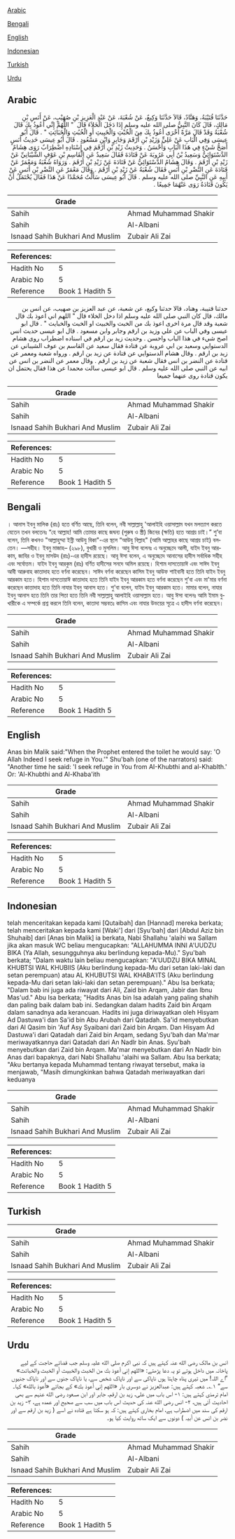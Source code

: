 [Arabic](#arabic)

[Bengali](#bengali)

[English](#english)

[Indonesian](#indonesian)

[Turkish](#turkish)

[Urdu](#urdu)

## Arabic


<div dir="rtl" lang="ar" style={{fontSize:'larger',backgroundColor:'#f8f9fa',padding:20}}>
حَدَّثَنَا قُتَيْبَةُ، وَهَنَّادٌ، قَالاَ حَدَّثَنَا وَكِيعٌ، عَنْ شُعْبَةَ، عَنْ عَبْدِ الْعَزِيزِ بْنِ صُهَيْبٍ، عَنْ أَنَسِ بْنِ مَالِكٍ، قَالَ كَانَ النَّبِيُّ صلى الله عليه وسلم إِذَا دَخَلَ الْخَلاَءَ قَالَ ‏ "‏ اللَّهُمَّ إِنِّي أَعُوذُ بِكَ قَالَ شُعْبَةُ وَقَدْ قَالَ مَرَّةً أُخْرَى أَعُوذُ بِكَ مِنَ الْخُبْثِ وَالْخَبِيثِ أَوِ الْخُبُثِ وَالْخَبَائِثِ ‏"‏ ‏.‏ قَالَ أَبُو عِيسَى وَفِي الْبَابِ عَنْ عَلِيٍّ وَزَيْدِ بْنِ أَرْقَمَ وَجَابِرٍ وَابْنِ مَسْعُودٍ ‏.‏ قَالَ أَبُو عِيسَى حَدِيثُ أَنَسٍ أَصَحُّ شَيْءٍ فِي هَذَا الْبَابِ وَأَحْسَنُ ‏.‏ وَحَدِيثُ زَيْدِ بْنِ أَرْقَمَ فِي إِسْنَادِهِ اضْطِرَابٌ رَوَى هِشَامٌ الدَّسْتَوَائِيُّ وَسَعِيدُ بْنُ أَبِي عَرُوبَةَ عَنْ قَتَادَةَ فَقَالَ سَعِيدٌ عَنِ الْقَاسِمِ بْنِ عَوْفٍ الشَّيْبَانِيِّ عَنْ زَيْدِ بْنِ أَرْقَمَ ‏.‏ وَقَالَ هِشَامٌ الدَّسْتَوَائِيُّ عَنْ قَتَادَةَ عَنْ زَيْدِ بْنِ أَرْقَمَ ‏.‏ وَرَوَاهُ شُعْبَةُ وَمَعْمَرٌ عَنْ قَتَادَةَ عَنِ النَّضْرِ بْنِ أَنَسٍ فَقَالَ شُعْبَةُ عَنْ زَيْدِ بْنِ أَرْقَمَ ‏.‏ وَقَالَ مَعْمَرٌ عَنِ النَّضْرِ بْنِ أَنَسٍ عَنْ أَبِيهِ عَنِ النَّبِيِّ صلى الله عليه وسلم ‏.‏ قَالَ أَبُو عِيسَى سَأَلْتُ مُحَمَّدًا عَنْ هَذَا فَقَالَ يُحْتَمَلُ أَنْ يَكُونَ قَتَادَةُ رَوَى عَنْهُمَا جَمِيعًا ‏.‏
</div>
<div style={{backgroundColor:'#f8f9fa',padding:20, marginBottom: 10}}><table> <thead> <tr> <th>Grade</th> <th></th> </tr> </thead> <tbody> <tr><td>Sahih</td><td>Ahmad Muhammad Shakir</td></tr><tr><td>Sahih</td><td>Al-Albani</td></tr><tr><td>Isnaad Sahih Bukhari And Muslim</td><td>Zubair Ali Zai</td></tr></tbody></table><table> <thead> <tr> <th>References:</th> <th></th> </tr> </thead> <tbody><tr><td>Hadith No</td><td>5</td></tr><tr><td>Arabic No</td><td>5</td></tr><tr><td>Reference</td><td>Book 1 Hadith 5</td></tr></tbody></table></div>


<div dir="rtl" lang="ar" style={{fontSize:'larger',backgroundColor:'#f8f9fa',padding:20}}>
حدثنا قتيبة، وهناد، قالا حدثنا وكيع، عن شعبة، عن عبد العزيز بن صهيب، عن انس بن مالك، قال كان النبي صلى الله عليه وسلم اذا دخل الخلاء قال " اللهم اني اعوذ بك قال شعبة وقد قال مرة اخرى اعوذ بك من الخبث والخبيث او الخبث والخبايث " . قال ابو عيسى وفي الباب عن علي وزيد بن ارقم وجابر وابن مسعود . قال ابو عيسى حديث انس اصح شيء في هذا الباب واحسن . وحديث زيد بن ارقم في اسناده اضطراب روى هشام الدستوايي وسعيد بن ابي عروبة عن قتادة فقال سعيد عن القاسم بن عوف الشيباني عن زيد بن ارقم . وقال هشام الدستوايي عن قتادة عن زيد بن ارقم . ورواه شعبة ومعمر عن قتادة عن النضر بن انس فقال شعبة عن زيد بن ارقم . وقال معمر عن النضر بن انس عن ابيه عن النبي صلى الله عليه وسلم . قال ابو عيسى سالت محمدا عن هذا فقال يحتمل ان يكون قتادة روى عنهما جميعا
</div>
<div style={{backgroundColor:'#f8f9fa',padding:20, marginBottom: 10}}><table> <thead> <tr> <th>Grade</th> <th></th> </tr> </thead> <tbody> <tr><td>Sahih</td><td>Ahmad Muhammad Shakir</td></tr><tr><td>Sahih</td><td>Al-Albani</td></tr><tr><td>Isnaad Sahih Bukhari And Muslim</td><td>Zubair Ali Zai</td></tr></tbody></table><table> <thead> <tr> <th>References:</th> <th></th> </tr> </thead> <tbody><tr><td>Hadith No</td><td>5</td></tr><tr><td>Arabic No</td><td>5</td></tr><tr><td>Reference</td><td>Book 1 Hadith 5</td></tr></tbody></table></div>

## Bengali


<div dir="ltr" lang="bn" style={{fontSize:'larger',backgroundColor:'#f8f9fa',padding:20}}>
। আনাস ইবনু মালিক (রাঃ) হতে বর্ণিত আছে, তিনি বলেন, নবী সাল্লাল্লাহু 'আলাইহি ওয়াসাল্লাম যখন মলত্যাগ করতে যেতেন তখন বলতেনঃ “হে আল্লাহ! আমি তোমার কাছে জঘন্য (পুরুষ ও স্ত্রী) জিনের (ক্ষতি) হতে আশ্রয় চাই।” শু’বা বলেন, তিনি কখনও "আল্লাহুম্মা ইন্নী আউযু বিকা"-এর স্থলে “আউযু বিল্লাহ" (আমি আল্লাহর কাছে আশ্রয় চাই) বলতেন। —সহীহ। ইবনু মাজাহ– (২৯৮), বুখারী ও মুসলিম। আবু ঈসা বলেনঃ এ অনুচ্ছেদে আলী, যাইদ ইবনু আরকাম, জাবির ও ইবনু মাসউদ (রাঃ)-এর হাদীস রয়েছে। আবূ ঈসা বলেন, এ অনুচ্ছেদে আনাসের হাদীস সর্বাধিক সহীহ এবং সর্বোত্তম। যাইদ ইবনু আরকুম (রাঃ) বর্ণিত হাদীসের সনদে অমিল রয়েছে। হিশাম দাসতোয়াঈ এবং সাঈদ ইবনু আবী আরুবাহ কাতাদাহ হতে বর্ণনা করেছেন। সাঈদ বর্ণনা করেছেন কাসিম ইবনু আউফ শাইবানী হতে তিনি যাইদ ইবনু আরকাম হতে। হিশাম দাসতোয়াঈ কাতাদাহ হতে তিনি যাইদ ইবনু আরকাম হতে বর্ণনা করেছেন শু’বা এবং মা'মার বর্ণনা করেছেন কাতাদাহ হতে তিনি নাযার ইবনু আনাস হতে। শু'বা বলেন, যাইদ ইবনু আরকাম হতে। মামার বলেন, নাযার ইবনু আনাস হতে তিনি তার পিতা হতে তিনি নবী সাল্লাল্লাহু আলাইহি ওয়াসাল্লাম হতে। আবু ঈসা বলেনঃ আমি ইমাম বুখারীকে এ সম্পর্কে প্রশ্ন করলে তিনি বলেন, কাতাদা সম্ভবতঃ কাসিম এবং নাযার উভয়ের সূত্রে এ হাদীস বর্ণনা করেছেন।
</div>
<div style={{backgroundColor:'#f8f9fa',padding:20, marginBottom: 10}}><table> <thead> <tr> <th>Grade</th> <th></th> </tr> </thead> <tbody> <tr><td>Sahih</td><td>Ahmad Muhammad Shakir</td></tr><tr><td>Sahih</td><td>Al-Albani</td></tr><tr><td>Isnaad Sahih Bukhari And Muslim</td><td>Zubair Ali Zai</td></tr></tbody></table><table> <thead> <tr> <th>References:</th> <th></th> </tr> </thead> <tbody><tr><td>Hadith No</td><td>5</td></tr><tr><td>Arabic No</td><td>5</td></tr><tr><td>Reference</td><td>Book 1 Hadith 5</td></tr></tbody></table></div>

## English


<div dir="ltr" lang="en" style={{fontSize:'larger',backgroundColor:'#f8f9fa',padding:20}}>
Anas bin Malik said:"When the Prophet entered the toilet he would say: 'O Allah Indeed I seek refuge in You.'" Shu'bah (one of the narrators) said: "Another time he said: 'I seek refuge in You from AI-Khubthi and al-Khablth.' Or: 'Al-Khubthi and Al-Khaba'ith
</div>
<div style={{backgroundColor:'#f8f9fa',padding:20, marginBottom: 10}}><table> <thead> <tr> <th>Grade</th> <th></th> </tr> </thead> <tbody> <tr><td>Sahih</td><td>Ahmad Muhammad Shakir</td></tr><tr><td>Sahih</td><td>Al-Albani</td></tr><tr><td>Isnaad Sahih Bukhari And Muslim</td><td>Zubair Ali Zai</td></tr></tbody></table><table> <thead> <tr> <th>References:</th> <th></th> </tr> </thead> <tbody><tr><td>Hadith No</td><td>5</td></tr><tr><td>Arabic No</td><td>5</td></tr><tr><td>Reference</td><td>Book 1 Hadith 5</td></tr></tbody></table></div>

## Indonesian


<div dir="ltr" lang="id" style={{fontSize:'larger',backgroundColor:'#f8f9fa',padding:20}}>
telah menceritakan kepada kami [Qutaibah] dan [Hannad] mereka berkata; telah menceritakan kepada kami [Waki'] dari [Syu'bah] dari [Abdul Aziz bin Shuhaib] dari [Anas bin Malik] ia berkata, Nabi Shallahu 'alaihi wa Sallam jika akan masuk WC beliau mengucapkan: "ALLAHUMMA INNI A'UUDZU BIKA (Ya Allah, sesungguhnya aku berlindung kepada-Mu)." Syu'bah berkata; "Dalam waktu lain beliau mengucapkan: "A'UUDZU BIKA MINAL KHUBTSI WAL KHUBIIS (Aku berlindung kepada-Mu dari setan laki-laki dan setan perempuan) atau AL KHUBUTSI WAL KHABA'ITS (Aku berlindung kepada-Mu dari setan laki-laki dan setan perempuan)." Abu Isa berkata; "Dalam bab ini juga ada riwayat dari Ali, Zaid bin Arqam, Jabir dan Ibnu Mas'ud." Abu Isa berkata; "Hadits Anas bin Isa adalah yang paling shahih dan paling baik dalam bab ini. Sedangkan dalam hadits Zaid bin Arqam dalam sanadnya ada kerancuan. Hadits ini juga diriwayatkan oleh Hisyam Ad Dastuwa'i dan Sa'id bin Abu Arubah dari Qatadah. Sa'id menyebutkan dari Al Qasim bin 'Auf Asy Syaibani dari Zaid bin Arqam. Dan Hisyam Ad Dastuwa'i dari Qatadah dari Zaid bin Arqam, sedang Syu'bah dan Ma'mar meriwayatkannya dari Qatadah dari An Nadlr bin Anas. Syu'bah menyebutkan dari Zaid bin Arqam. Ma'mar menyebutkan dari An Nadlr bin Anas dari bapaknya, dari Nabi Shallahu 'alaihi wa Sallam. Abu Isa berkata; "Aku bertanya kepada Muhammad tentang riwayat tersebut, maka ia menjawab, "Masih dimungkinkan bahwa Qatadah meriwayatkan dari keduanya
</div>
<div style={{backgroundColor:'#f8f9fa',padding:20, marginBottom: 10}}><table> <thead> <tr> <th>Grade</th> <th></th> </tr> </thead> <tbody> <tr><td>Sahih</td><td>Ahmad Muhammad Shakir</td></tr><tr><td>Sahih</td><td>Al-Albani</td></tr><tr><td>Isnaad Sahih Bukhari And Muslim</td><td>Zubair Ali Zai</td></tr></tbody></table><table> <thead> <tr> <th>References:</th> <th></th> </tr> </thead> <tbody><tr><td>Hadith No</td><td>5</td></tr><tr><td>Arabic No</td><td>5</td></tr><tr><td>Reference</td><td>Book 1 Hadith 5</td></tr></tbody></table></div>

## Turkish


<div dir="ltr" lang="tr" style={{fontSize:'larger',backgroundColor:'#f8f9fa',padding:20}}>

</div>
<div style={{backgroundColor:'#f8f9fa',padding:20, marginBottom: 10}}><table> <thead> <tr> <th>Grade</th> <th></th> </tr> </thead> <tbody> <tr><td>Sahih</td><td>Ahmad Muhammad Shakir</td></tr><tr><td>Sahih</td><td>Al-Albani</td></tr><tr><td>Isnaad Sahih Bukhari And Muslim</td><td>Zubair Ali Zai</td></tr></tbody></table><table> <thead> <tr> <th>References:</th> <th></th> </tr> </thead> <tbody><tr><td>Hadith No</td><td>5</td></tr><tr><td>Arabic No</td><td>5</td></tr><tr><td>Reference</td><td>Book 1 Hadith 5</td></tr></tbody></table></div>

## Urdu


<div dir="rtl" lang="ur" style={{fontSize:'larger',backgroundColor:'#f8f9fa',padding:20}}>
انس بن مالک رضی الله عنہ کہتے ہیں کہ نبی اکرم صلی الله علیہ وسلم جب قضائے حاجت کے لیے پاخانہ میں داخل ہوتے تو یہ دعا پڑھتے: «اللهم إني أعوذ بك من الخبث والخبيث أو الخبث والخبائث» ”اے اللہ! میں تیری پناہ چاہتا ہوں ناپاکی سے اور ناپاک شخص سے، یا ناپاک جنوں سے اور ناپاک جنیوں سے“ ۱؎۔ شعبہ کہتے ہیں: عبدالعزیز نے دوسری بار «اللهم إني أعوذ بك» کے بجائے «أعوذ بالله» کہا۔ امام ترمذی کہتے ہیں: ۱- اس باب میں علی، زید بن ارقم، جابر اور ابن مسعود رضی الله عنہم سے بھی احادیث آئی ہیں، ۲- انس رضی الله عنہ کی حدیث اس باب میں سب سے صحیح اور عمدہ ہے، ۳- زید بن ارقم کی سند میں اضطراب ہے، امام بخاری کہتے ہیں: کہ ہو سکتا ہے قتادہ نے اسے ( زید بن ارقم سے اور نضر بن انس عن أبیہ ) دونوں سے ایک ساتھ روایت کیا ہو۔
</div>
<div style={{backgroundColor:'#f8f9fa',padding:20, marginBottom: 10}}><table> <thead> <tr> <th>Grade</th> <th></th> </tr> </thead> <tbody> <tr><td>Sahih</td><td>Ahmad Muhammad Shakir</td></tr><tr><td>Sahih</td><td>Al-Albani</td></tr><tr><td>Isnaad Sahih Bukhari And Muslim</td><td>Zubair Ali Zai</td></tr></tbody></table><table> <thead> <tr> <th>References:</th> <th></th> </tr> </thead> <tbody><tr><td>Hadith No</td><td>5</td></tr><tr><td>Arabic No</td><td>5</td></tr><tr><td>Reference</td><td>Book 1 Hadith 5</td></tr></tbody></table></div>